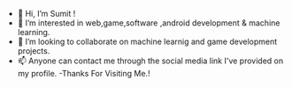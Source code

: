 - 👋 Hi, I’m Sumit !
- 👀 I’m interested in web,game,software ,android  development & machine learning.
- 💞️ I’m looking to collaborate on machine learnig and game development projects.
- 📫 Anyone can contact me through the social media link I've provided on my profile.
-Thanks For Visiting Me.!
